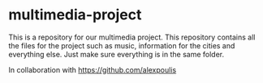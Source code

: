 # multimedia-project

This is a repository for our multimedia project.
This repository contains all the files for the project such as music, information for the cities and everything else.
Just make sure everything is in the same folder.

In collaboration with https://github.com/alexpoulis
